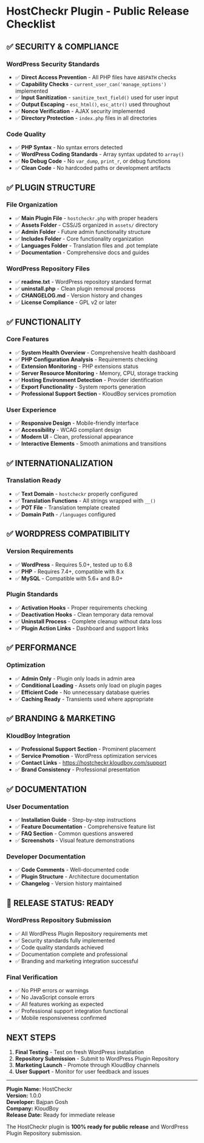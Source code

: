 # HostCheckr Plugin - Public Release Checklist

## ✅ SECURITY & COMPLIANCE

### WordPress Security Standards
- ✅ **Direct Access Prevention** - All PHP files have `ABSPATH` checks
- ✅ **Capability Checks** - `current_user_can('manage_options')` implemented
- ✅ **Input Sanitization** - `sanitize_text_field()` used for user input
- ✅ **Output Escaping** - `esc_html()`, `esc_attr()` used throughout
- ✅ **Nonce Verification** - AJAX security implemented
- ✅ **Directory Protection** - `index.php` files in all directories

### Code Quality
- ✅ **PHP Syntax** - No syntax errors detected
- ✅ **WordPress Coding Standards** - Array syntax updated to `array()`
- ✅ **No Debug Code** - No `var_dump`, `print_r`, or debug functions
- ✅ **Clean Code** - No hardcoded paths or development artifacts

## ✅ PLUGIN STRUCTURE

### File Organization
- ✅ **Main Plugin File** - `hostcheckr.php` with proper headers
- ✅ **Assets Folder** - CSS/JS organized in `assets/` directory
- ✅ **Admin Folder** - Future admin functionality structure
- ✅ **Includes Folder** - Core functionality organization
- ✅ **Languages Folder** - Translation files and .pot template
- ✅ **Documentation** - Comprehensive docs and guides

### WordPress Repository Files
- ✅ **readme.txt** - WordPress repository standard format
- ✅ **uninstall.php** - Clean plugin removal process
- ✅ **CHANGELOG.md** - Version history and changes
- ✅ **License Compliance** - GPL v2 or later

## ✅ FUNCTIONALITY

### Core Features
- ✅ **System Health Overview** - Comprehensive health dashboard
- ✅ **PHP Configuration Analysis** - Requirements checking
- ✅ **Extension Monitoring** - PHP extensions status
- ✅ **Server Resource Monitoring** - Memory, CPU, storage tracking
- ✅ **Hosting Environment Detection** - Provider identification
- ✅ **Export Functionality** - System reports generation
- ✅ **Professional Support Section** - KloudBoy services promotion

### User Experience
- ✅ **Responsive Design** - Mobile-friendly interface
- ✅ **Accessibility** - WCAG compliant design
- ✅ **Modern UI** - Clean, professional appearance
- ✅ **Interactive Elements** - Smooth animations and transitions

## ✅ INTERNATIONALIZATION

### Translation Ready
- ✅ **Text Domain** - `hostcheckr` properly configured
- ✅ **Translation Functions** - All strings wrapped with `__()`
- ✅ **POT File** - Translation template created
- ✅ **Domain Path** - `/languages` configured

## ✅ WORDPRESS COMPATIBILITY

### Version Requirements
- ✅ **WordPress** - Requires 5.0+, tested up to 6.8
- ✅ **PHP** - Requires 7.4+, compatible with 8.x
- ✅ **MySQL** - Compatible with 5.6+ and 8.0+

### Plugin Standards
- ✅ **Activation Hooks** - Proper requirements checking
- ✅ **Deactivation Hooks** - Clean temporary data removal
- ✅ **Uninstall Process** - Complete cleanup without data loss
- ✅ **Plugin Action Links** - Dashboard and support links

## ✅ PERFORMANCE

### Optimization
- ✅ **Admin Only** - Plugin only loads in admin area
- ✅ **Conditional Loading** - Assets only load on plugin pages
- ✅ **Efficient Code** - No unnecessary database queries
- ✅ **Caching Ready** - Transients used where appropriate

## ✅ BRANDING & MARKETING

### KloudBoy Integration
- ✅ **Professional Support Section** - Prominent placement
- ✅ **Service Promotion** - WordPress optimization services
- ✅ **Contact Links** - https://hostcheckr.kloudboy.com/support
- ✅ **Brand Consistency** - Professional presentation

## ✅ DOCUMENTATION

### User Documentation
- ✅ **Installation Guide** - Step-by-step instructions
- ✅ **Feature Documentation** - Comprehensive feature list
- ✅ **FAQ Section** - Common questions answered
- ✅ **Screenshots** - Visual feature demonstrations

### Developer Documentation
- ✅ **Code Comments** - Well-documented code
- ✅ **Plugin Structure** - Architecture documentation
- ✅ **Changelog** - Version history maintained

## 🚀 RELEASE STATUS: READY

### WordPress Repository Submission
- ✅ All WordPress Plugin Repository requirements met
- ✅ Security standards fully implemented
- ✅ Code quality standards achieved
- ✅ Documentation complete and professional
- ✅ Branding and marketing integration successful

### Final Verification
- ✅ No PHP errors or warnings
- ✅ No JavaScript console errors
- ✅ All features working as expected
- ✅ Professional support integration functional
- ✅ Mobile responsiveness confirmed

## NEXT STEPS

1. **Final Testing** - Test on fresh WordPress installation
2. **Repository Submission** - Submit to WordPress Plugin Repository
3. **Marketing Launch** - Promote through KloudBoy channels
4. **User Support** - Monitor for user feedback and issues

---

**Plugin Name:** HostCheckr  
**Version:** 1.0.0  
**Developer:** Bajpan Gosh  
**Company:** KloudBoy  
**Release Date:** Ready for immediate release  

The HostCheckr plugin is **100% ready for public release** and WordPress Plugin Repository submission.